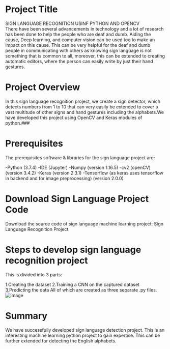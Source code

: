 # Project Title
SIGN LANGUAGE RECOGNITION USINF PYTHON AND OPENCV  
There have been several advancements in technology and a lot of research has been done to help the people who are deaf and dumb. Aiding the cause, Deep learning, and computer vision can be used too to make an impact on this cause.
                                                               This can be very helpful for the deaf and dumb people in communicating with others as knowing sign language is not something that is common to all, moreover, this can be extended to creating automatic editors, where the person can easily write by just their hand gestures.
# Project Overview
In this sign language recognition project, we create a sign detector, which detects numbers from 1 to 10 that can very easily be extended to cover a vast multitude of other signs and hand gestures including the alphabets.We have developed this project using OpenCV and Keras modules of python.###
# Prerequisites
The prerequisites software & libraries for the sign language project are:

-Python (3.7.4)
-IDE (Jupyter)
-Numpy (version 1.16.5)
-cv2 (openCV) (version 3.4.2)
-Keras (version 2.3.1)
-Tensorflow (as keras uses tensorflow in backend and for image preprocessing) (version 2.0.0)
# Download Sign Language Project Code
Download the source code of sign language machine learning project: Sign Language Recognition Project
# Steps to develop sign language recognition project
This is divided into 3 parts:

1.Creating the dataset
2.Training a CNN on the captured dataset
3.Predicting the data
All of which are created as three separate .py files.![image](https://user-images.githubusercontent.com/106008408/178007389-0a517bc6-fb1b-4db7-bee7-611a9bf49126.png)


# Summary
We have successfully developed sign language detection project. This is an interesting machine learning python project to gain expertise. This can be further extended for detecting the English alphabets.

